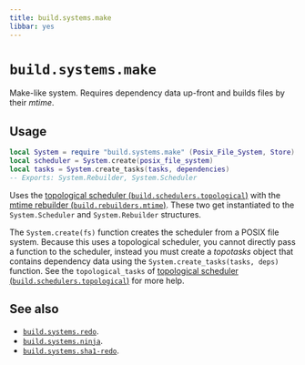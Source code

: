 ```yaml
---
title: build.systems.make
libbar: yes
---
```


# `build.systems.make` #

Make-like system. Requires dependency data up-front and builds files by their
*mtime*.

## Usage ##

```lua
local System = require "build.systems.make" (Posix_File_System, Store)
local scheduler = System.create(posix_file_system)
local tasks = System.create_tasks(tasks, dependencies)
-- Exports: System.Rebuilder, System.Scheduler
```

Uses the [topological scheduler
(`build.schedulers.topological`)](schedulers-topological.md) with the [mtime
rebuilder (`build.rebuilders.mtime`)](rebuilders-mtime.md). These two get
instantiated to the `System.Scheduler` and `System.Rebuilder` structures.

The `System.create(fs)` function creates the scheduler from a POSIX file
system. Because this uses a topological scheduler, you cannot directly pass a
function to the scheduler, instead you must create a *topotasks* object that
contains dependency data using the `System.create_tasks(tasks, deps)`
function. See the `topological_tasks` of [topological scheduler
(`build.schedulers.topological`)](schedulers-topological.md) for more help.

## See also ##

  * [`build.systems.redo`](systems-redo.md).
  * [`build.systems.ninja`](systems-ninja.md).
  * [`build.systems.sha1-redo`](systems-sha1-redo.md).
